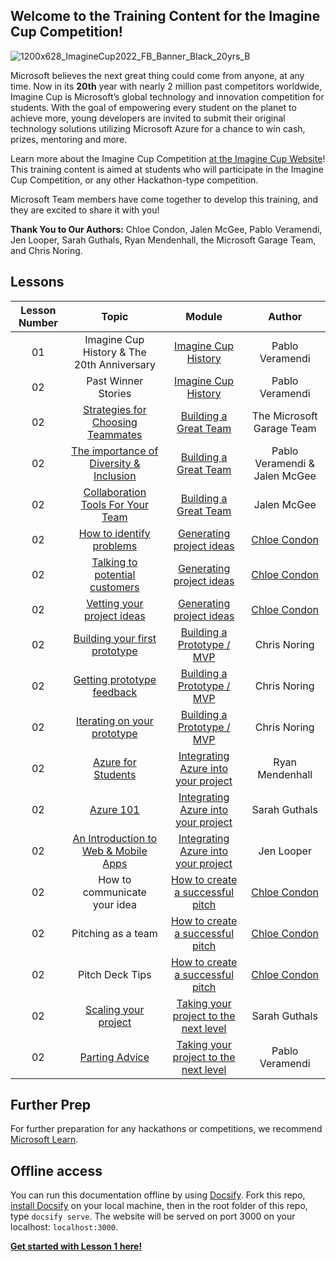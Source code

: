 ## Welcome to the Training Content for the Imagine Cup Competition!

![1200x628_ImagineCup2022_FB_Banner_Black_20yrs_B](https://user-images.githubusercontent.com/87670464/133935325-0cdcdfa1-8277-4892-99a3-7d3e089a0b8e.png)

Microsoft believes the next great thing could come from anyone, at any time. Now in its **20th** year with nearly 2 million past competitors worldwide, Imagine Cup is Microsoft’s global technology and innovation competition for students. With the goal of empowering every student on the planet to achieve more, young developers are invited to submit their original technology solutions utilizing Microsoft Azure for a chance to win cash, prizes, mentoring and more.

Learn more about the Imagine Cup Competition [at the Imagine Cup Website](https://imaginecup.microsoft.com/en-us/Events)!
This training content is aimed at students who will participate in the Imagine Cup Competition, or any other Hackathon-type competition.

Microsoft Team members have come together to develop this training, and they are excited to share it with you!

**Thank You to Our Authors:** Chloe Condon, Jalen McGee, Pablo Veramendi, Jen Looper, Sarah Guthals, Ryan Mendenhall, the Microsoft Garage Team, and Chris Noring. 

## Lessons

| Lesson Number | Topic | Module | Author |
| :-----------: | :---: | :----: | :----: | 
| 01 | Imagine Cup History & The 20th Anniversary | [Imagine Cup History](1-History-of-Imagine-Cup/README.md) | Pablo Veramendi |
| 02 | Past Winner Stories | [Imagine Cup History](1-History-of-Imagine-Cup/README.md) | Pablo Veramendi |
| 02 | [Strategies for Choosing Teammates](2-Building-a-Team/1.%20Strategies%20for%20choosing%20teammates%20that%20are%20right%20for%20you/README.md) | [Building a Great Team](2-Building-a-Team/README.md) | The Microsoft Garage Team|
| 02 | [The importance of Diversity & Inclusion](2-Building-a-Team/2.%20The%20importance%20of%20Team%20Diversity%20%26%20Inclusion/README.md)  | [Building a Great Team](2-Building-a-Team/README.md) | Pablo Veramendi & Jalen McGee |
| 02 | [Collaboration Tools For Your Team](2-Building-a-Team/3.%20Collaboration%20Tools%20for%20Your%20Team/README.md) | [Building a Great Team](2-Building-a-Team/README.md) | Jalen McGee |
| 02 | [How to identify problems](https://github.com/microsoft/ImagineCup/blob/main/3-Generating-Project-Ideas/1/README.md) | [Generating project ideas](3-Generating-Project-Ideas/README.md) | [Chloe Condon](https://twitter.com/ChloeCondon) |
| 02 | [Talking to potential customers](https://github.com/microsoft/ImagineCup/blob/main/3-Generating-Project-Ideas/2/README.md)  | [Generating project ideas](3-Generating-Project-Ideas/README.md) | [Chloe Condon](https://twitter.com/ChloeCondon) |
| 02 | [Vetting your project ideas](https://github.com/microsoft/ImagineCup/tree/main/3-Generating-Project-Ideas/3) | [Generating project ideas](3-Generating-Project-Ideas/README.md) | [Chloe Condon](https://twitter.com/ChloeCondon) |
| 02 | [Building your first prototype](4-Building-A-Prototype/1.%20Building%20your%20first%20prototype/README.md)  | [Building a Prototype / MVP](4-Building-A-Prototype/README.md) | Chris Noring |
| 02 | [Getting prototype feedback](4-Building-A-Prototype/2.%20Getting%20prototype%20feedback/README.md) | [Building a Prototype / MVP](4-Building-A-Prototype/README.md) | Chris Noring |
| 02 | [Iterating on your prototype](4-Building-A-Prototype/3.%20Iterating%20on%20your%20prototype/README.md) | [Building a Prototype / MVP](4-Building-A-Prototype/README.md) | Chris Noring |
| 02 | [Azure for Students](5-Integrating-Azure/1.%20Azure%20for%20Students/README.md) | [Integrating Azure into your project](5-Integrating-Azure/README.md) | Ryan Mendenhall |
| 02 | [Azure 101](5-Integrating-Azure/2.%20Azure%20101/README.md) | [Integrating Azure into your project](5-Integrating-Azure/README.md) | Sarah Guthals |
| 02 | [An Introduction to Web & Mobile Apps](5-Integrating-Azure/3.%20An%20Intro%20to%20Azure%20Web%20%26%20Mobile%20Apps/README.md) | [Integrating Azure into your project](5-Integrating-Azure/README.md) | Jen Looper |
| 02 | How to communicate your idea | [How to create a successful pitch](6-Successful-Pitch/README.md) | [Chloe Condon](https://twitter.com/ChloeCondon) |
| 02 | Pitching as a team | [How to create a successful pitch](6-Successful-Pitch/README.md) | [Chloe Condon](https://twitter.com/ChloeCondon) |
| 02 | Pitch Deck Tips  | [How to create a successful pitch](6-Successful-Pitch/README.md) | [Chloe Condon](https://twitter.com/ChloeCondon) |
| 02 | [Scaling your project](7-Next-Level/1.%20Scaling%20Your%20Project/README.md) | [Taking your project to the next level](7-Next-Level/README.md) | Sarah Guthals |
| 02 | [Parting Advice](7-Next-Level/2.%20Parting%20Words%20%26%20Advice/README.md) | [Taking your project to the next level](7-Next-Level/README.md) | Pablo Veramendi |

## Further Prep

For further preparation for any hackathons or competitions, we recommend [Microsoft Learn](https://docs.microsoft.com/learn).
## Offline access

You can run this documentation offline by using [Docsify](https://docsify.js.org/#/). Fork this repo, [install Docsify](https://docsify.js.org/#/quickstart) on your local machine,  then in the root folder of this repo, type `docsify serve`. The website will be served on port 3000 on your localhost: `localhost:3000`.


[**Get started with Lesson 1 here!**](./1-Imagine-Cup-Introduction/1.Imagine-Cup-History/README.md)
